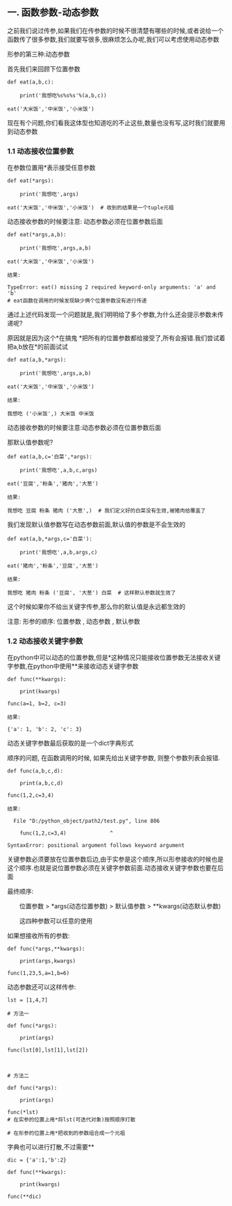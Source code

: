 ## 一. 函数参数-动态参数

之前我们说过传参,如果我们在传参数的时候不很清楚有哪些的时候,或者说给一个函数传了很多参数,我们就要写很多,很麻烦怎么办呢,我们可以考虑使用动态参数

形参的第三种:动态参数

首先我们来回顾下位置参数

```
def eat(a,b,c):

    print('我想吃%s%s%s'%(a,b,c))

eat('大米饭','中米饭','小米饭')
```

现在有个问题,你们看我这体型也知道吃的不止这些,数量也没有写,这时我们就要用到动态参数　　

### 1.1 动态接收位置参数

在参数位置用*表示接受任意参数

```
def eat(*args):

    print('我想吃',args)

eat('大米饭','中米饭','小米饭')  # 收到的结果是一个tuple元祖
```

动态接收参数的时候要注意: 动态参数必须在位置参数后面

```
def eat(*args,a,b):

    print('我想吃',args,a,b)

eat('大米饭','中米饭','小米饭')

结果:

TypeError: eat() missing 2 required keyword-only arguments: 'a' and 'b'
# eat函数在调用的时候发现缺少俩个位置参数没有进行传递
```

通过上述代码发现一个问题就是,我们明明给了多个参数,为什么还会提示参数未传递呢?

原因就是因为这个*在搞鬼  \*把所有的位置参数都给接受了,所有会报错.我们尝试着把a,b放在\*的前面试试

```
def eat(a,b,*args):

    print('我想吃',args,a,b)

eat('大米饭','中米饭','小米饭')

结果:

我想吃 ('小米饭',) 大米饭 中米饭
```

动态接收参数的时候要注意:动态参数必须在位置参数后面

那默认值参数呢?

```
def eat(a,b,c='白菜',*args):

    print('我想吃',a,b,c,args)

eat('豆腐','粉条','猪肉','大葱')

结果:

我想吃 豆腐 粉条 猪肉 ('大葱',)  # 我们定义好的白菜没有生效,被猪肉给覆盖了
```

我们发现默认值参数写在动态参数前面,默认值的参数是不会生效的

```
def eat(a,b,*args,c='白菜'):

    print('我想吃',a,b,args,c)

eat('猪肉','粉条','豆腐','大葱')

结果:

我想吃 猪肉 粉条 ('豆腐', '大葱') 白菜  # 这样默认参数就生效了
```

这个时候如果你不给出关键字传参,那么你的默认值是永远都生效的　　

注意: 形参的顺序:  位置参数 , 动态参数 , 默认参数

### 1.2 动态接收关键字参数

在python中可以动态的位置参数,但是*这种情况只能接收位置参数无法接收关键字参数,在python中使用**来接收动态关键字参数

```
def func(**kwargs):

    print(kwargs)     

func(a=1, b=2, c=3)

结果:

{'a': 1, 'b': 2, 'c': 3}
```

动态关键字参数最后获取的是一个dict字典形式　　

顺序的问题, 在函数调用的时候, 如果先给出关键字参数, 则整个参数列表会报错.

```
def func(a,b,c,d):

    print(a,b,c,d)

func(1,2,c=3,4)

结果:

  File "D:/python_object/path2/test.py", line 806

    func(1,2,c=3,4)              ^

SyntaxError: positional argument follows keyword argument
```

关键参数必须要放在位置参数后边,由于实参是这个顺序,所以形参接收的时候也是这个顺序.也就是说位置参数必须在关键字参数前面.动态接收关键字参数也要在后面

最终顺序:

　　位置参数 > *args(动态位置参数)  > 默认值参数 > **kwargs(动态默认参数)

　　这四种参数可以任意的使用 

如果想接收所有的参数:

```
def func(*args,**kwargs):

    print(args,kwargs)

func(1,23,5,a=1,b=6)
```

动态参数还可以这样传参:

```
lst = [1,4,7]

# 方法一

def func(*args):

    print(args)

func(lst[0],lst[1],lst[2])



# 方法二

def func(*args):

    print(args)

func(*lst)  
# 在实参的位置上用*将lst(可迭代对象)按照顺序打散

# 在形参的位置上用*把收到的参数组合成一个元祖
```

字典也可以进行打散,不过需要**

```
dic = {'a':1,'b':2}

def func(**kwargs):

    print(kwargs)

func(**dic)
```

## 